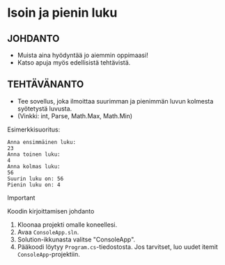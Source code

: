 # Isoin ja pienin luku

## JOHDANTO
- Muista aina hyödyntää jo aiemmin oppimaasi!
- Katso apuja myös edellisistä tehtävistä.
 
## TEHTÄVÄNANTO
- Tee sovellus, joka ilmoittaa suurimman ja pienimmän luvun kolmesta syötetystä luvusta.
- (Vinkki: int, Parse, Math.Max, Math.Min)

Esimerkkisuoritus:
```
Anna ensimmäinen luku:
23
Anna toinen luku:
4
Anna kolmas luku:
56
Suurin luku on: 56
Pienin luku on: 4
```


> [!IMPORTANT]
> Koodin kirjoittamisen johdanto
1. Kloonaa projekti omalle koneellesi.
2. Avaa `ConsoleApp.sln`.
3. Solution-ikkunasta valitse "ConsoleApp".
4. Pääkoodi löytyy `Program.cs`-tiedostosta. Jos tarvitset, luo uudet itemit `ConsoleApp`-projektiin.
